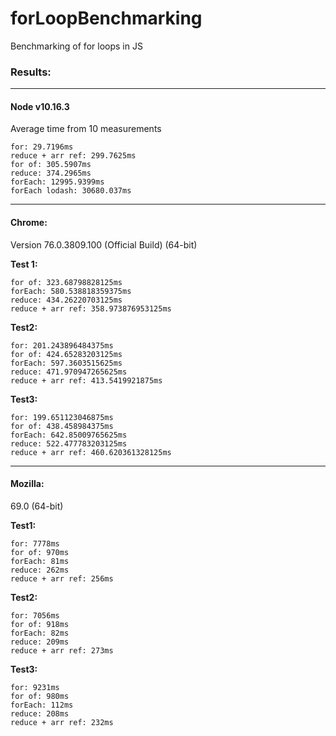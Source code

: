 # forLoopBenchmarking

Benchmarking of for loops in JS

### Results:

---

#### Node v10.16.3

Average time from 10 measurements

```
for: 29.7196ms
reduce + arr ref: 299.7625ms
for of: 305.5907ms
reduce: 374.2965ms
forEach: 12995.9399ms
forEach lodash: 30680.037ms
```

---

#### Chrome:

Version 76.0.3809.100 (Official Build) (64-bit)

**Test 1:**

```for: 195.675048828125ms
for of: 323.68798828125ms
forEach: 580.538818359375ms
reduce: 434.26220703125ms
reduce + arr ref: 358.973876953125ms
```

**Test2:**

```
for: 201.243896484375ms
for of: 424.65283203125ms
forEach: 597.3603515625ms
reduce: 471.970947265625ms
reduce + arr ref: 413.5419921875ms
```

**Test3:**

```
for: 199.651123046875ms
for of: 438.458984375ms
forEach: 642.85009765625ms
reduce: 522.477783203125ms
reduce + arr ref: 460.620361328125ms
```

---

#### Mozilla:

69.0 (64-bit)

**Test1:**

```
for: 7778ms
for of: 970ms
forEach: 81ms
reduce: 262ms
reduce + arr ref: 256ms
```

**Test2:**

```
for: 7056ms
for of: 918ms
forEach: 82ms
reduce: 209ms
reduce + arr ref: 273ms
```

**Test3:**

```
for: 9231ms
for of: 980ms
forEach: 112ms
reduce: 208ms
reduce + arr ref: 232ms
```
